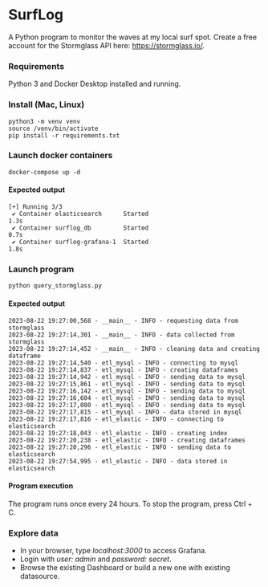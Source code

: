 # SurfLog
A Python program to monitor the waves at my local surf spot. Create a free account for the Stormglass API here: https://stormglass.io/.

### Requirements
Python 3 and Docker Desktop installed and running.

### Install (Mac, Linux)
```console
python3 -m venv venv
source /venv/bin/activate
pip install -r requirements.txt
```

### Launch docker containers
```console
docker-compose up -d
```
#### Expected output
```console
[+] Running 3/3
 ✔ Container elasticsearch      Started                                                                                   1.3s 
 ✔ Container surflog_db         Started                                                                                   0.7s 
 ✔ Container surflog-grafana-1  Started                                                                                   1.8s 
```
### Launch program
```console
python query_stormglass.py
```
#### Expected output
```console
2023-08-22 19:27:00,568 - __main__ - INFO - requesting data from stormglass
2023-08-22 19:27:14,301 - __main__ - INFO - data collected from stormglass
2023-08-22 19:27:14,452 - __main__ - INFO - cleaning data and creating dataframe
2023-08-22 19:27:14,540 - etl_mysql - INFO - connecting to mysql
2023-08-22 19:27:14,837 - etl_mysql - INFO - creating dataframes
2023-08-22 19:27:14,942 - etl_mysql - INFO - sending data to mysql
2023-08-22 19:27:15,861 - etl_mysql - INFO - sending data to mysql
2023-08-22 19:27:16,142 - etl_mysql - INFO - sending data to mysql
2023-08-22 19:27:16,604 - etl_mysql - INFO - sending data to mysql
2023-08-22 19:27:17,080 - etl_mysql - INFO - sending data to mysql
2023-08-22 19:27:17,815 - etl_mysql - INFO - data stored in mysql
2023-08-22 19:27:17,816 - etl_elastic - INFO - connecting to elasticsearch
2023-08-22 19:27:18,043 - etl_elastic - INFO - creating index
2023-08-22 19:27:20,238 - etl_elastic - INFO - creating dataframes
2023-08-22 19:27:20,296 - etl_elastic - INFO - sending data to elasticsearch
2023-08-22 19:27:54,995 - etl_elastic - INFO - data stored in elasticsearch
```
#### Program execution
The program runs once every 24 hours. To stop the program, press Ctrl + C.

### Explore data
* In your browser, type *localhost:3000* to access Grafana.
* Login with *user: admin* and *password: secret*.
* Browse the existing Dashboard or build a new one with existing datasource.
